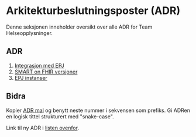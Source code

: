 # Arkitekturbeslutningsposter (ADR)

Denne seksjonen inneholder oversikt over alle ADR for Team Helseopplysninger.

## ADR

1. [Integrasjon med EPJ](0001-integrasjon-med-epj.md)
2. [SMART on FHIR versjoner](0002-smart-on-fhir-versjoner.md)
3. [EPJ instanser](0003-epj-instanser.md)

## Bidra

Kopier [ADR mal](0000-mal.md) og benytt neste nummer i sekvensen som prefiks. Gi ADRen en logisk tittel strukturert
med "snake-case".

Link til ny ADR i [listen ovenfor](#adr).
